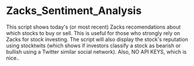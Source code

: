# Zacks_Sentiment_Analysis

This script shows today's (or most recent) Zacks recomendations about which stocks to buy or sell. This is useful for those who strongly
rely on Zacks for stock investing. The script will also display the stock's reputation using stocktwits (which shows if investors classify
a stock as bearish or bullish using a Twitter similar social network). Also, NO API KEYS, which is nice..